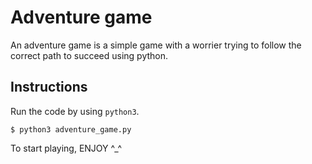 # Adventure game
An adventure game is a simple game with a worrier trying to follow the correct path to succeed using python.

## Instructions
Run the code by using `python3`.
```shell
$ python3 adventure_game.py
```


To start playing, ENJOY ^_^
